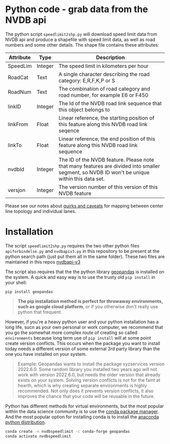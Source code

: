# Python code - grab data from the NVDB api 

The python script `speedlimit2shp.py` will download speed limit data from NVDB api and produce a shapefile with speed limit data, as well as road numbers and some other details. The shape file contains these attributes: 


| Attribute | Type | Description |
|-----------|------|-------------|
| SpeedLim  | Integer | The speed limit in kilometers per hour | 
| RoadCat   | Text | A single character describing the road category: E,R,F,K,P or S | 
| RoadNum   | Text | The combination of road category and road number, for example E6 or F450 |
| linkID    | Integer | The Id of the NVDB road link sequence that this object belongs to | 
| linkFrom  | Float | Linear reference, the starting position of this feature along this NVDB road link seqence | 
| linkTo    | Float | Linear reference, the end position of this feature along this NVDB road link sequence | 
| nvdbId    | Integer | The ID of the NVDB feature. Please note that many features are divided into smaller segment, so NVDB ID won't be unique within this data set. | 
| versjon   | Integer | The version number of this version of this NVDB feature | 

Please see our notes about [quirks and caveats](./grabbing-from-NVDBapi.md) for mapping between center line topology and individual lanes.

# Installation 

The script `speedlimit2shp.py` requires the two other python files `apiforbindelse.py` and  `nvdbapiv3.py` in this repository to be present at the python search path (just put them all in the same folder). These two files are maintained in this repos [nvdbapi-v3](https://github.com/LtGlahn/nvdbapi-V3)

The script also requires that the the python library [geopandas](https://geopandas.org/en/stable/) is installed on the system. A quick and easy way is to use the trusty old  `pip install` in your shell:   

```
pip install geopandas 
```

> **The pip installation method is perfect for throwaway environments, such as google cloud platform**, or if you otherwise don't really use python that frequent. 

However, if you're a heavy python user and your python installation has a long life, sucn as your own personal or work computer, we recommend that you go the somewhat more complex route of creating so called `environments` because long term use of `pip install` will at some point create version conflicts. This occurs when the package you want to install today needs a different version of some external 3rd party library than the one you have installed on your system. 

> Example: Geopandas wants to install the package xyzservices version 2022.6.0. Some random library you installed two years ago will not work with version 2022.6.0, but needs the older version that already exists on your system. Solving version conflicts is not for the faint at hearth, which is why creating separate environments is highly recommended. Not only does it prevents version conflicts, it also improves the chance  that your code will be reusable in the future. 

Python has different methods for virtual environments, but the most popular within the data science community is to use the [conda package manager](https://docs.conda.io/en/latest/). And the most popular option for installing conda is to install the [anaconda python distribution](https://www.anaconda.com/products/distribution). 


```bash
conda create -n nvdbspeedlimit -c conda-forge geopandas
conda activate nvdbspeedlimit
```


